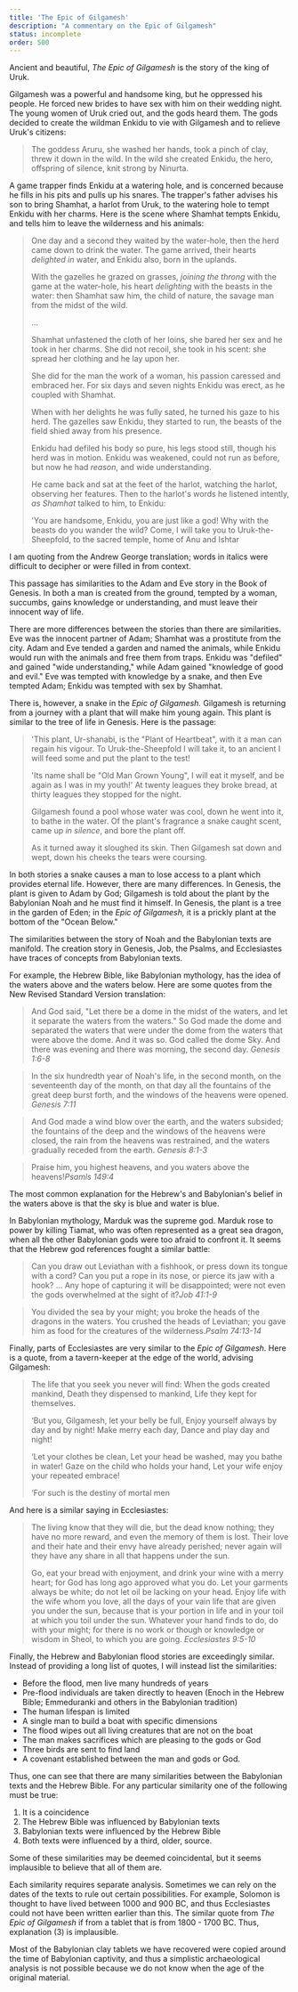 ```yaml
---
title: 'The Epic of Gilgamesh'
description: "A commentary on the Epic of Gilgamesh"
status: incomplete
order: 500
---
```


Ancient and beautiful, *The Epic of Gilgamesh* is the story of the king of Uruk.

Gilgamesh was a powerful and handsome king, but he oppressed his people.  He forced new brides to have sex with him on their wedding night.  The young women of Uruk cried out, and the gods heard them.  The gods decided to create the wildman Enkidu to vie with Gilgamesh and to relieve Uruk's citizens:

<blockquote class="poetry">The goddess Aruru, she washed her hands,
    took a pinch of clay, threw it down in the wild.
In the wild she created Enkidu, the hero,
    offspring of silence, knit strong by Ninurta.</blockquote>

A game trapper finds Enkidu at a watering hole, and is concerned because he fills in his pits and pulls up his snares.  The trapper's father advises his son to bring Shamhat, a harlot from Uruk, to the watering hole to tempt Enkidu with her charms.  Here is the scene where Shamhat tempts Enkidu, and tells him to leave the wilderness and his animals:

<blockquote class="poetry">One day and a second they waited by the water-hole,
    then the herd came down to drink the water.
The game arrived, their hearts <em>delighted in</em> water,
    and Enkidu also, born in the uplands.

With the gazelles he grazed on grasses,
    <em>joining the throng</em> with the game at the water-hole,
his heart <em>delighting</em> with the beasts in the water:
    then Shamhat saw him, the child of nature,
the savage man from the midst of the wild.

...

Shamhat unfastened the cloth of her loins,
    she bared her sex and he took in her charms.
She did not recoil, she took in his scent:
    she spread her clothing and he lay upon her.

She did for the man the work of a woman,
    his passion caressed and embraced her.
For six days and seven nights
    Enkidu was erect, as he coupled with Shamhat.

When with her delights he was fully sated,
    he turned his gaze to his herd.
The gazelles saw Enkidu, they started to run,
    the beasts of the field shied away from his presence.

Enkidu had defiled his body so pure,
    his legs stood still, though his herd was in motion.
Enkidu was weakened, could not run as before,
    but now he had <em>reason</em>, and wide understanding.

He came back and sat at the feet of the harlot,
    watching the harlot, observing her features.
Then to the harlot's words he listened intently,
    <em>as Shamhat</em> talked to him, to Enkidu:

'You are handsome, Enkidu, you are just like a god!
    Why with the beasts do you wander the wild?
Come, I will take you to Uruk-the-Sheepfold,
    to the sacred temple, home of Anu and Ishtar</blockquote>

I am quoting from the Andrew George translation; words in italics were difficult to decipher or were filled in from context.

This passage has similarities to the Adam and Eve story in the Book of Genesis.  In both a man is created from the ground, tempted by a woman, succumbs, gains knowledge or understanding, and must leave their innocent way of life.

There are more differences between the stories than there are similarities.  Eve was the innocent partner of Adam; Shamhat was a prostitute from the city.  Adam and Eve tended a garden and named the animals, while Enkidu would run with the animals and free them from traps.  Enkidu was "defiled" and gained "wide understanding," while Adam gained "knowledge of good and evil."  Eve was tempted with knowledge by a snake, and then Eve tempted Adam; Enkidu was tempted with sex by Shamhat.

There is, however, a snake in the *Epic of Gilgamesh.* Gilgamesh is returning from a journey with a plant that will make him young again.  This plant is similar to the tree of life in Genesis.  Here is the passage:

<blockquote class="poetry">'This plant, Ur-shanabi, is the "Plant of Heartbeat",
    with it a man can regain his vigour.
To Uruk-the-Sheepfold I will take it,
    to an ancient I will feed some and put the plant to the test!

'Its name shall be "Old Man Grown Young",
    I will eat it myself, and be again as I was in my youth!'
At twenty leagues they broke bread,
    at thirty leagues they stopped for the night.

Gilgamesh found a pool whose water was cool,
    down he went into it, to bathe in the water.
Of the plant's fragrance a snake caught scent,
    came up <em>in silence</em>, and bore the plant off.

As it turned away it sloughed its skin.
    Then Gilgamesh sat down and wept,
down his cheeks the tears were coursing.</blockquote>

In both stories a snake causes a man to lose access to a plant which provides eternal life.  However, there are many differences.  In Genesis, the plant is given to Adam by God; Gilgamesh is told about the plant by the Babylonian Noah and he must find it himself.  In Genesis, the plant is a tree in the garden of Eden; in the *Epic of Gilgamesh,* it is a prickly plant at the bottom of the "Ocean Below."

The similarities between the story of Noah and the Babylonian texts are manifold.  The creation story in Genesis, Job, the Psalms, and Ecclesiastes have traces of concepts from Babylonian texts.

For example, the Hebrew Bible, like Babylonian mythology, has the idea of the waters above and the waters below.  Here are some quotes from the New Revised Standard Version translation:

> And God said, "Let there be a dome in the midst of the waters, and let it separate the waters from the waters."  So God made the dome and separated the waters that were under the dome from the waters that were above the dome.  And it was so.  God called the dome Sky.  And there was evening and there was morning, the second day. <cite>Genesis 1:6-8</cite>

> In the six hundredth year of Noah's life, in the second month, on the seventeenth day of the month, on that day all the fountains of the great deep burst forth, and the windows of the heavens were opened. <cite>Genesis 7:11</cite>

> And God made a wind blow over the earth, and the waters subsided; the fountains of the deep and the windows of the heavens were closed, the rain from the heavens was restrained, and the waters gradually receded from the earth. <cite>Genesis 8:1-3</cite>

<blockquote class="poetry">Praise him, you highest heavens,
    and you waters above the heavens!<cite>Psamls 149:4</cite></blockquote>

The most common explanation for the Hebrew's and Babylonian's belief in the waters above is that the sky is blue and water is blue.

In Babylonian mythology, Marduk was the supreme god.  Marduk rose to power by killing Tiamat, who was often represented as a great sea dragon, when all the other Babylonian gods were too afraid to confront it.  It seems that the Hebrew god references fought a similar battle:

<blockquote class="poetry">Can you draw out Leviathan with a fishhook,
    or press down its tongue with a cord?
Can you put a rope in its nose,
    or pierce its jaw with a hook?
...
Any hope of capturing it will be disappointed;
    were not even the gods overwhelmed at the sight of it?<cite>Job 41:1-9</cite></blockquote>

<blockquote class="poetry">You divided the sea by your might;
    you broke the heads of the dragons in the waters.
You crushed the heads of Leviathan;
    you gave him as food for the creatures of the wilderness.<cite>Psalm 74:13-14</cite></blockquote>

Finally, parts of Ecclesiastes are very similar to the *Epic of Gilgamesh*.  Here is a quote, from a tavern-keeper at the edge of the world, advising Gilgamesh:

<blockquote class="poetry">The life that you seek you never will find:
    When the gods created mankind,
Death they dispensed to mankind,
    Life they kept for themselves.

‘But you, Gilgamesh, let your belly be full,
    Enjoy yourself always by day and by night!
Make merry each day,
    Dance and play day and night!

‘Let your clothes be clean,
    Let your head be washed, may you bathe in water!
Gaze on the child who holds your hand,
    Let your wife enjoy your repeated embrace!

‘For such is the destiny of mortal men</blockquote>

And here is a similar saying in Ecclesiastes:

> The living know that they will die, but the dead know nothing; they have no more reward, and even the memory of them is lost.  Their love and their hate and their envy have already perished; never again will they have any share in all that happens under the sun.
>
> Go, eat your bread with enjoyment, and drink your wine with a merry heart; for God has long ago approved what you do.  Let your garments always be white; do not let oil be lacking on your head.  Enjoy life with the wife whom you love, all the days of your vain life that are given you under the sun, because that is your portion in life and in your toil at which you toil under the sun.  Whatever your hand finds to do, do with your might; for there is no work or though or knowledge or wisdom in Sheol, to which you are going. <cite>Ecclesiastes 9:5-10</cite>

Finally, the Hebrew and Babylonian flood stories are exceedingly similar.  Instead of providing a long list of quotes, I will instead list the similarities:

- Before the flood, men live many hundreds of years
- Pre-flood individuals are taken directly to heaven (Enoch in the Hebrew Bible; Emmeduranki and others in the Babylonian tradition)
- The human lifespan is limited
- A single man to build a boat with specific dimensions
- The flood wipes out all living creatures that are not on the boat
- The man makes sacrifices which are pleasing to the gods or God
- Three birds are sent to find land
- A covenant established between the man and gods or God.

Thus, one can see that there are many similarities between the Babylonian texts and the Hebrew Bible.  For any particular similarity one of the following must be true:

1. It is a coincidence
2. The Hebrew Bible was influenced by Babylonian texts
3. Babylonian texts were influenced by the Hebrew Bible
4. Both texts were influenced by a third, older, source.

Some of these similarities may be deemed coincidental, but it seems implausible to believe that all of them are.

Each similarity requires separate analysis.  Sometimes we can rely on the dates of the texts to rule out certain possibilities.  For example, Solomon is thought to have lived between 1000 and 900 BC, and thus Ecclesiastes could not have been written earlier than this.  The similar quote from *The Epic of Gilgamesh* if from a tablet that is from 1800 - 1700 BC.  Thus, explanation (3) is implausible.

Most of the Babylonian clay tablets we have recovered were copied around the time of Babylonian captivity, and thus a simplistic archaeological analysis is not possible because we do not know when the age of the original material.
